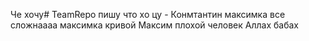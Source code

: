 Че хочу# TeamRepo
пишу что хо цу - Конмтантин
максимка
все сложнаааа
максимка кривой
Максим плохой человек
Аллах бабах
